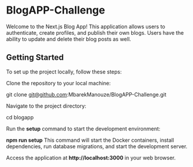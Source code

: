 # BlogAPP-Challenge

Welcome to the Next.js Blog App! This application allows users to authenticate, create profiles, and publish their own blogs. Users have the ability to update and delete their blog posts as well.

## Getting Started
To set up the project locally, follow these steps:

Clone the repository to your local machine:

git clone git@github.com:MbarekManouze/BlogAPP-Challenge.git

Navigate to the project directory:

cd blogapp

Run the **setup** command to start the development environment:

**npm run setup**
This command will start the Docker containers, install dependencies, run database migrations, and start the development server.

Access the application at **http://localhost:3000** in your web browser.

